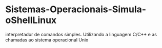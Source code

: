 # Sistemas-Operacionais-Simula-oShellLinux
interpretador de comandos simples. Utilizando a linguagem C/C++ e as chamadas ao sistema operacional Unix
